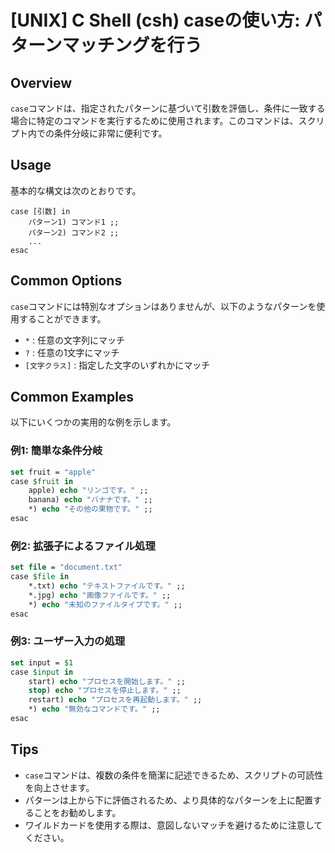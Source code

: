 # [UNIX] C Shell (csh) caseの使い方: パターンマッチングを行う

## Overview
`case`コマンドは、指定されたパターンに基づいて引数を評価し、条件に一致する場合に特定のコマンドを実行するために使用されます。このコマンドは、スクリプト内での条件分岐に非常に便利です。

## Usage
基本的な構文は次のとおりです。

```
case [引数] in
    パターン1) コマンド1 ;;
    パターン2) コマンド2 ;;
    ...
esac
```

## Common Options
`case`コマンドには特別なオプションはありませんが、以下のようなパターンを使用することができます。
- `*` : 任意の文字列にマッチ
- `?` : 任意の1文字にマッチ
- `[文字クラス]` : 指定した文字のいずれかにマッチ

## Common Examples
以下にいくつかの実用的な例を示します。

### 例1: 簡単な条件分岐
```csh
set fruit = "apple"
case $fruit in
    apple) echo "リンゴです。" ;;
    banana) echo "バナナです。" ;;
    *) echo "その他の果物です。" ;;
esac
```

### 例2: 拡張子によるファイル処理
```csh
set file = "document.txt"
case $file in
    *.txt) echo "テキストファイルです。" ;;
    *.jpg) echo "画像ファイルです。" ;;
    *) echo "未知のファイルタイプです。" ;;
esac
```

### 例3: ユーザー入力の処理
```csh
set input = $1
case $input in
    start) echo "プロセスを開始します。" ;;
    stop) echo "プロセスを停止します。" ;;
    restart) echo "プロセスを再起動します。" ;;
    *) echo "無効なコマンドです。" ;;
esac
```

## Tips
- `case`コマンドは、複数の条件を簡潔に記述できるため、スクリプトの可読性を向上させます。
- パターンは上から下に評価されるため、より具体的なパターンを上に配置することをお勧めします。
- ワイルドカードを使用する際は、意図しないマッチを避けるために注意してください。